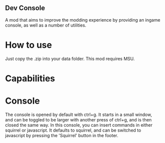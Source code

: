 ## Dev Console

A mod that aims to improve the modding experience by providing an ingame console, as well as a number of utilities.

# How to use
Just copy the .zip into your data folder. This mod requires MSU.

# Capabilities

# Console

The console is opened by default with ctrl+g. It starts in a small window, and can be toggled to be larger with another press of ctrl+g, and is then closed the same way.
In this console, you can insert commands in either squirrel or javascript. It defaults to squirrel, and can be switched to javascript by pressing the 'Squirrel' button in the footer.

